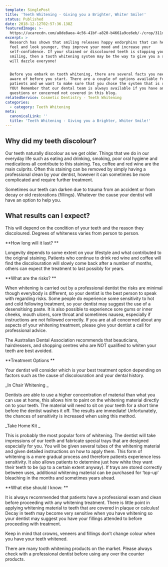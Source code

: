 ```yaml
---
template: SinglePost
title: 'Teeth Whitening - Giving you a Brighter, Whiter Smile!'
status: Published
date: 2018-12-12T02:57:36.138Z
featuredImage: >-
  https://ucarecdn.com/a8de8aea-4c56-41bf-a820-b4661a9ce6eb/-/crop/311x153/0,0/-/preview/-/enhance/75/
excerpt: >
  Research has shown that smiling releases happy endorphins that can help us
  feel and look younger, they improve your mood and increase your
  self-confidence. If your stained or discoloured teeth is stopping you from
  smiling, then a tooth whitening system may be the way to give you a smile that
  will dazzle everyone!


  Before you embark on tooth whitening, there are several facts you need to be
  aware of before you start. There are a couple of options available for
  patients and we want to make sure that you chose the system that is right for
  YOU! Remember that our dental team is always available if you have any
  questions or concerned not covered in this blog. 
relatedService: Cosmetic Dentistry - Teeth Whitening
categories:
  - category: Teeth Whitening
meta:
  canonicalLink: ''
  title: 'Teeth Whitening - Giving you a Brighter, Whiter Smile!'
---
```

## **Why did my teeth discolour?**

Our teeth naturally discolour as we get older. Things that we do in our everyday life such as eating and drinking, smoking, poor oral hygiene and medications all contribute to this staining. Tea, coffee and red wine are the main culprits. Often this staining can be removed by simply having a professional clean by your dentist, however it can sometimes be more complicated and require further treatment. 

Sometimes our teeth can darken due to trauma from an accident or from decay or old restorations (fillings). Whatever the cause your dentist will have an option to help you.  

## **What results can I expect?** 

This will depend on the condition of your teeth and the reason they discoloured. Degrees of whiteness varies from person to person.

**How long will it last?
**

Longevity depends to some extent on your lifestyle and what contributed to the original staining. Patients who continue to drink red wine and coffee will find the discolouration will slowly come back after a number of months, others can expect the treatment to last possibly for years. 

**What are the risks?
**

When whitening is carried out by a professional dentist the risks are minimal though everybody is different, so your dentist is the best person to speak with regarding risks. Some people do experience some sensitivity to hot and cold following treatment, so your dentist may suggest the use of a desensitising paste. It is also possible to experience sore gums or inner cheeks, mouth ulcers, sore throat and sometimes nausea, especially if instructions are not followed correctly. If you are at all concerned about any aspects of your whitening treatment, please give your dentist a call for professional advice.  

The Australian Dental Association recommends that beauticians, hairdressers, and shopping centres who are NOT qualified to whiten your teeth are best avoided.  

**Treatment Options
**

Your dentist will consider which is your best treatment option depending on factors such as the cause of discolouration and your dental history. 

_In Chair Whitening
_

Dentists are able to use a higher concentration of material than what you can use at home, this allows him to paint on the whitening material directly on to your teeth. The material will need to sit on your teeth for a short time before the dentist washes it off. The results are immediate! Unfortunately, the chances of sensitivity is increased when using this method. 

_Take Home Kit
_

This is probably the most popular form of whitening. The dentist will take impressions of our teeth and fabricate special trays that are designed especially for you. You will be given several tubes of the whitening material and given detailed instructions on how to apply them. This form of whitening is a more gradual process and therefore patients experience less sensitivity. It also allows patients to determine just how white they want their teeth to be (up to a certain extent anyway). If trays are stored correctly between uses, additional whitening material can be purchased for ‘top-up’ bleaching in the months and sometimes years ahead. 

**What else should I know:
**

It is always recommended that patients have a professional exam and clean before proceeding with any whitening treatment. There is little point in applying whitening material to teeth that are covered in plaque or calculus! Decay in teeth may become very sensitive when you have whitening so your dentist may suggest you have your fillings attended to before proceeding with treatment. 

Keep in mind that crowns, veneers and fillings don’t change colour when you have your teeth whitened.

There are many tooth whitening products on the market. Please always check with a professional dentist before using any over the counter products.
